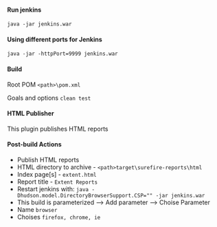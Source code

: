 #### Run jenkins
`java -jar jenkins.war`
#### Using different ports for Jenkins
`java -jar -httpPort=9999 jenkins.war`
#### Build
Root POM `<path>\pom.xml`

Goals and options `clean test`
#### HTML Publisher
This plugin publishes HTML reports
#### Post-build Actions
* Publish HTML reports
* HTML directory to archive - `<path>target\surefire-reports\html`
* Index page[s] - `extent.html`
* Report title - `Extent Reports`
* Restart jenkins with: 
`java -Dhudson.model.DirectoryBrowserSupport.CSP="" -jar jenkins.war`
* This build is parameterized --> Add parameter --> Choise Parameter
* Name `browser`
* Choises `firefox, chrome, ie`